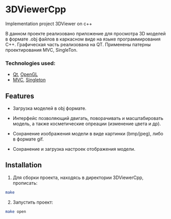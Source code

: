# 3DViewerCpp
Implementation project 3DViewer on c++

В данном проекте реализовано приложение для просмотра 3D моделей в формате .obj файлов в каркасном виде на языке программирования С++.
Графическая часть реализована на QT. Применены патерны проектирования MVC, SingleTon.

### Technologies used:
* [Qt](https://www.qt.io/), [OpenGL](https://www.opengl.org/)
* [MVC](https://m.wikipedia.org/wiki/Model–view–controller), [Singleton](https://m.wikipedia.org/wiki/Singleton_pattern)

## Features

- Загрузка моделей в obj формате.

- Интерфейс позволяющий двигать, поворачивать и масштабировать модель, а также косметические опреации (изменение цвета и др).

- Сохранение изображения модели в виде картинки (bmp/jpeg), либо в формате gif.

- Сохранение и загрузка настроек отображения модели.

## Installation

1. Для cборки проекта, находясь в директории 3DViewerCpp, прописать:
```sh
make
```
2. Запустить проект:
```sh
make open
```

  

